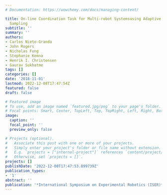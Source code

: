 ```yaml
---
# Documentation: https://wowchemy.com/docs/managing-content/

title: On-line Coordination Task for Multi-robot Systemsusing Adaptive Informative
  Sampling
subtitle: ''
summary: ''
authors:
- Carlos Nieto-Granda
- John Rogers
- Nicholas Fung
- Stephanie Kemna
- Henrik I. Christensen
- Gaurav Sukhatme
tags: []
categories: []
date: '2018-11-01'
lastmod: 2022-12-08T17:47:54Z
featured: false
draft: false

# Featured image
# To use, add an image named `featured.jpg/png` to your page's folder.
# Focal points: Smart, Center, TopLeft, Top, TopRight, Left, Right, BottomLeft, Bottom, BottomRight.
image:
  caption: ''
  focal_point: ''
  preview_only: false

# Projects (optional).
#   Associate this post with one or more of your projects.
#   Simply enter your project's folder or file name without extension.
#   E.g. `projects = ["internal-project"]` references `content/project/deep-learning/index.md`.
#   Otherwise, set `projects = []`.
projects: []
publishDate: '2022-12-08T17:47:53.899739Z'
publication_types:
- '1'
abstract: ''
publication: '*International Symposium on Experimental Robotics (ISER)*'
---
```

